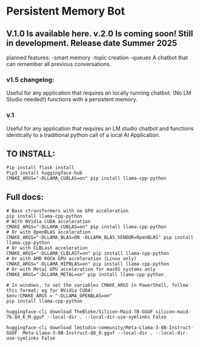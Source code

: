 # Persistent Memory Bot
## V.1.0 Is available here. v.2.0 Is coming soon! Still in development. Release date Summer 2025
planned features:
-smart memory
-topic creation
-queues
A chatbot that can remember all previous conversations.
### v1.5 changelog:
Useful for any application that requires an locally running chatbot. (No LM Studio needed!) functions
with a persistent memory.
### v.1
Useful for any application that requires an LM studio chatbot and functions identically to a traditional python call of a local AI Application.
## TO INSTALL:
```
Pip install flask install 
Pip3 install huggingface-hub
CMAKE_ARGS="-DLLAMA_CUBLAS=on" pip install llama-cpp-python

```
## Full docs:
```
# Base ctransformers with no GPU acceleration
pip install llama-cpp-python
# With NVidia CUDA acceleration
CMAKE_ARGS="-DLLAMA_CUBLAS=on" pip install llama-cpp-python
# Or with OpenBLAS acceleration
CMAKE_ARGS="-DLLAMA_BLAS=ON -DLLAMA_BLAS_VENDOR=OpenBLAS" pip install llama-cpp-python
# Or with CLBLast acceleration
CMAKE_ARGS="-DLLAMA_CLBLAST=on" pip install llama-cpp-python
# Or with AMD ROCm GPU acceleration (Linux only)
CMAKE_ARGS="-DLLAMA_HIPBLAS=on" pip install llama-cpp-python
# Or with Metal GPU acceleration for macOS systems only
CMAKE_ARGS="-DLLAMA_METAL=on" pip install llama-cpp-python

# In windows, to set the variables CMAKE_ARGS in PowerShell, follow this format; eg for NVidia CUDA:
$env:CMAKE_ARGS = "-DLLAMA_OPENBLAS=on"
pip install llama-cpp-python

huggingface-cli download TheBloke/Silicon-Maid-7B-GGUF silicon-maid-7b.Q4_K_M.gguf --local-dir . --local-dir-use-symlinks False

huggingface-cli download lmstudio-community/Meta-Llama-3-8B-Instruct-GGUF  Meta-Llama-3-8B-Instruct-Q8_0.gguf --local-dir . --local-dir-use-symlinks False


```
